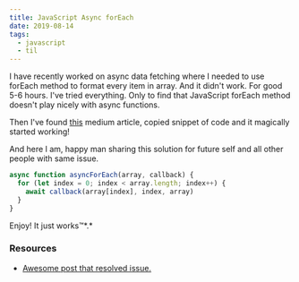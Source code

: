 ```yaml
---
title: JavaScript Async forEach
date: 2019-08-14
tags:
  - javascript
  - til
---
```


I have recently worked on async data fetching where I needed to use forEach method to format every item in array. And it didn't work. For good 5-6 hours. I've tried everything. Only to find that JavaScript forEach method doesn't play nicely with async functions.

Then I've found [this](https://codeburst.io/javascript-async-await-with-foreach-b6ba62bbf404) medium article, copied snippet of code and it magically started working!

And here I am, happy man sharing this solution for future self and all other people with same issue.

```js
async function asyncForEach(array, callback) {
  for (let index = 0; index < array.length; index++) {
    await callback(array[index], index, array)
  }
}
```

Enjoy! It just works™️*.*

### Resources

- [Awesome post that resolved issue.](https://codeburst.io/javascript-async-await-with-foreach-b6ba62bbf404)

